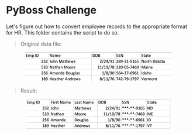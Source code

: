 # PyBoss Challenge 

Let's figure out how to convert employee records to the appropriate format for HR. This folder contains the script to do so. 

> Original data file: 

<html>
<center>
<img src="https://raw.githubusercontent.com/ying-li-python/python-challenge/master/PyBoss/Images/original_sm.png">
</center>
</html>


> Result: 
<html>
<center>
<img src="https://raw.githubusercontent.com/ying-li-python/python-challenge/master/PyBoss/Images/output_sm.png">
</center>
</html>
